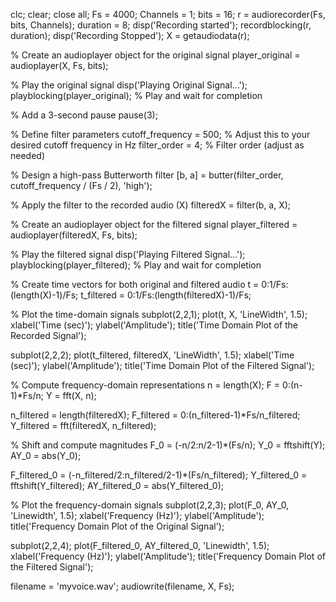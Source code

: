 
clc;
clear;
close all;
Fs = 4000;
Channels = 1;
bits = 16;
r = audiorecorder(Fs, bits, Channels);
duration = 8; 
disp('Recording started');
recordblocking(r, duration);
disp('Recording Stopped');
X = getaudiodata(r);

% Create an audioplayer object for the original signal
player_original = audioplayer(X, Fs, bits);

% Play the original signal
disp('Playing Original Signal...');
playblocking(player_original); % Play and wait for completion

% Add a 3-second pause
pause(3);

% Define filter parameters
cutoff_frequency = 500; % Adjust this to your desired cutoff frequency in Hz
filter_order = 4; % Filter order (adjust as needed)

% Design a high-pass Butterworth filter
[b, a] = butter(filter_order, cutoff_frequency / (Fs / 2), 'high');

% Apply the filter to the recorded audio (X)
filteredX = filter(b, a, X);

% Create an audioplayer object for the filtered signal
player_filtered = audioplayer(filteredX, Fs, bits);

% Play the filtered signal
disp('Playing Filtered Signal...');
playblocking(player_filtered); % Play and wait for completion

% Create time vectors for both original and filtered audio
t = 0:1/Fs:(length(X)-1)/Fs;
t_filtered = 0:1/Fs:(length(filteredX)-1)/Fs;

% Plot the time-domain signals
subplot(2,2,1);
plot(t, X, 'LineWidth', 1.5);
xlabel('Time (sec)');
ylabel('Amplitude');
title('Time Domain Plot of the Recorded Signal');

subplot(2,2,2);
plot(t_filtered, filteredX, 'LineWidth', 1.5);
xlabel('Time (sec)');
ylabel('Amplitude');
title('Time Domain Plot of the Filtered Signal');

% Compute frequency-domain representations
n = length(X);
F = 0:(n-1)*Fs/n;
Y = fft(X, n);

n_filtered = length(filteredX);
F_filtered = 0:(n_filtered-1)*Fs/n_filtered;
Y_filtered = fft(filteredX, n_filtered);

% Shift and compute magnitudes
F_0 = (-n/2:n/2-1)*(Fs/n);
Y_0 = fftshift(Y);
AY_0 = abs(Y_0);

F_filtered_0 = (-n_filtered/2:n_filtered/2-1)*(Fs/n_filtered);
Y_filtered_0 = fftshift(Y_filtered);
AY_filtered_0 = abs(Y_filtered_0);

% Plot the frequency-domain signals
subplot(2,2,3);
plot(F_0, AY_0, 'Linewidth', 1.5);
xlabel('Frequency (Hz)');
ylabel('Amplitude');
title('Frequency Domain Plot of the Original Signal');

subplot(2,2,4);
plot(F_filtered_0, AY_filtered_0, 'Linewidth', 1.5);
xlabel('Frequency (Hz)');
ylabel('Amplitude');
title('Frequency Domain Plot of the Filtered Signal');

filename = 'myvoice.wav';
audiowrite(filename, X, Fs);
